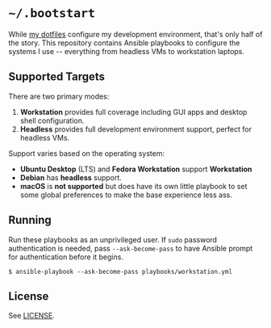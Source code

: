 # `~/.bootstart`

While [my dotfiles][0] configure my development environment, that's only half
of the story. This repository contains Ansible playbooks to configure the
systems I use -- everything from headless VMs to workstation laptops.

[0]: https://github.com/alexblackie/dotfiles

## Supported Targets

There are two primary modes:

1. **Workstation** provides full coverage including GUI apps and desktop shell configuration.
2. **Headless** provides full development environment support, perfect for headless VMs.

Support varies based on the operating system:

- **Ubuntu Desktop** (LTS) and **Fedora Workstation** support **Workstation**
- **Debian** has **headless** support.
- **macOS** is **not supported** but does have its own little playbook to set
  some global preferences to make the base experience less ass.

## Running

Run these playbooks as an unprivileged user. If `sudo` password authentication
is needed, pass `--ask-become-pass` to have Ansible prompt for authentication
before it begins.

```
$ ansible-playbook --ask-become-pass playbooks/workstation.yml
```

## License

See [LICENSE](./LICENSE).
